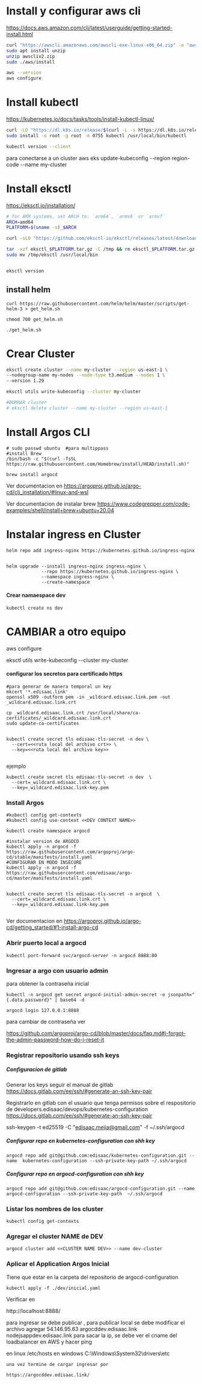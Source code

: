

# Install y configurar aws cli

https://docs.aws.amazon.com/cli/latest/userguide/getting-started-install.html

```bash
curl "https://awscli.amazonaws.com/awscli-exe-linux-x86_64.zip" -o "awscliv2.zip"
sudo apt install unzip
unzip awscliv2.zip
sudo ./aws/install

aws --version
aws configure
```

# Install kubectl

https://kubernetes.io/docs/tasks/tools/install-kubectl-linux/

```bash
curl -LO "https://dl.k8s.io/release/$(curl -L -s https://dl.k8s.io/release/stable.txt)/bin/linux/amd64/kubectl"
sudo install -o root -g root -m 0755 kubectl /usr/local/bin/kubectl

kubectl version --client
```

para conectarse a un cluster
aws eks update-kubeconfig --region region-code --name my-cluster

# Install eksctl

https://eksctl.io/installation/

```bash
# for ARM systems, set ARCH to: `arm64`, `armv6` or `armv7`
ARCH=amd64
PLATFORM=$(uname -s)_$ARCH

curl -sLO "https://github.com/eksctl-io/eksctl/releases/latest/download/eksctl_$PLATFORM.tar.gz"

tar -xzf eksctl_$PLATFORM.tar.gz -C /tmp && rm eksctl_$PLATFORM.tar.gz
sudo mv /tmp/eksctl /usr/local/bin


eksctl version
```


## install helm

```shell
curl https://raw.githubusercontent.com/helm/helm/master/scripts/get-helm-3 > get_helm.sh 

chmod 700 get_helm.sh 

./get_helm.sh
```



# Crear Cluster



```bash
eksctl create cluster --name my-cluster --region us-east-1 \
--nodegroup-name my-nodes --node-type t3.medium --nodes 1 \
--version 1.29

eksctl utils write-kubeconfig --cluster my-cluster
```



```bash
#BORRAR cluster
# eksctl delete cluster --name my-cluster --region us-east-1
```



# Install Argos CLI

```shell
# sudo passwd ubuntu  #para multippass
#install Brew
/bin/bash -c "$(curl -fsSL https://raw.githubusercontent.com/Homebrew/install/HEAD/install.sh)"

brew install argocd
```

Ver documentacion en https://argoproj.github.io/argo-cd/cli_installation/#linux-and-wsl

Ver documentacion de instalar brew https://www.codegrepper.com/code-examples/shell/install+brew+ubuntu+20.04



# Instalar ingress en Cluster

```
helm repo add ingress-nginx https://kubernetes.github.io/ingress-nginx


helm upgrade --install ingress-nginx ingress-nginx \
             --repo https://kubernetes.github.io/ingress-nginx \
             --namespace ingress-nginx \
             --create-namespace
```

#### Crear namaespace dev

```shell
kubectl create ns dev
```



# CAMBIAR a otro equipo

aws configure

eksctl utils write-kubeconfig --cluster my-cluster




#### configurar los secretos para certificado https 

```shell
#para generar de manera temporal un key 
mkcert '*.edisaac.link'
openssl x509 -outform pem -in _wildcard.edisaac.link.pem -out _wildcard.edisaac.link.crt

cp _wildcard.edisaac.link.crt /usr/local/share/ca-certificates/_wildcard.edisaac.link.crt
sudo update-ca-certificates


kubectl create secret tls edisaac-tls-secret -n dev \
  --cert=<<ruta local del archivo crt>> \
  --key=<<ruta local del archivo key>> 
 
```

ejemplo

```shell
kubectl create secret tls edisaac-tls-secret -n dev  \
  --cert=_wildcard.edisaac.link.crt \
  --key=_wildcard.edisaac.link-key.pem

```

 


### Install Argos

```shell
#kubectl config get-contexts
#kubectl config use-context <<DEV CONTEXT NAME>>

kubectl create namespace argocd

#instalar version de ARGOCD
kubectl apply -n argocd -f https://raw.githubusercontent.com/argoproj/argo-cd/stable/manifests/install.yaml
#CONFIGURAR EN MODO INSECURE
kubectl apply -n argocd -f https://raw.githubusercontent.com/edisaac/argo-cd/master/manifests/install.yaml


kubectl create secret tls edisaac-tls-secret -n argocd  \
  --cert=_wildcard.edisaac.link.crt \
  --key=_wildcard.edisaac.link-key.pem 
   
```

Ver documentacion en https://argoproj.github.io/argo-cd/getting_started/#1-install-argo-cd


### Abrir puerto local a argocd

```shell
kubectl port-forward svc/argocd-server -n argocd 8888:80
```

### Ingresar a argo con usuario admin



para  obtener la contraseña inicial

```shell
kubectl -n argocd get secret argocd-initial-admin-secret -o jsonpath="{.data.password}" | base64 -d
```
```shell
argocd login 127.0.0.1:8888
```

para cambiar de contraseña ver  

https://github.com/argoproj/argo-cd/blob/master/docs/faq.md#i-forgot-the-admin-password-how-do-i-reset-it 
### Registrar repositorio usando ssh keys

##### Configuracion de gitlab

Generar los keys seguir el manual de gitlab https://docs.gitlab.com/ee/ssh/#generate-an-ssh-key-pair

Registrarlo en gitlab con el usuario que tenga permisos sobre el respositorio de developers.edisaac/devops/kubernetes-configuration   https://docs.gitlab.com/ee/ssh/#generate-an-ssh-key-pair




ssh-keygen -t ed25519 -C "edisaac.mejia@gmail.com" -f ~/.ssh/argocd


##### Configurar repo en kubernetes-configuration con shh key

```shell
argocd repo add git@github.com:edisaac/kubernetes-configuration.git --name  kubernetes-configuration --ssh-private-key-path ~/.ssh/argocd
```


##### Configurar repo en argocd-configuration con shh key

```shell
argocd repo add git@github.com:edisaac/argocd-configuration.git --name  argocd-configuration --ssh-private-key-path  ~/.ssh/argocd
```

 

### Listar los nombres de los cluster

```shell
kubectl config get-contexts
```

### Agregar el cluster NAME de DEV

```shell
argocd cluster add <<CLUSTER NAME DEV>> --name dev-cluster
```

### Aplicar el Application Argos Inicial
Tiene que estar en la carpeta del repositorio de argocd-configuration
```shell
kubectl apply -f ./dev/inicial.yaml
```



Verificar en 

http://localhost:8888/

para ingresar se debe publicar ,  para publicar local se debe modificar el archivo 
agregar
54.146.95.63 argocddev.edisaac.link nodejsappdev.edisaac.link
para sacar la ip, se debe ver el cname del loadbalancer en AWS  y hacer ping 

en linux
/etc/hosts
en windows
 C:\Windows\System32\drivers\etc


```shell
una vez termine de cargar ingresar por 

https://argocddev.edisaac.link/



 

